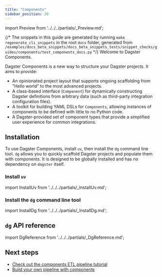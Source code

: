 ```yaml
---
title: "Components"
sidebar_position: 20
---
```


import Preview from '../../../partials/\_Preview.md';

<Preview />

{/* The snippets in this guide are generated by running `make regenerate_cli_snippets` in the root `docs` folder, generated from
    `/examples/docs_beta_snippets/docs_beta_snippets_tests/snippet_checks/guides/components/test_components_docs.py` */}
Welcome to Dagster Components.

Dagster Components is a new way to structure your Dagster projects. It aims to provide:

- An opinionated project layout that supports ongoing scaffolding from "Hello world" to the most advanced projects.
- A class-based interface (`Component`) for dynamically constructing Dagster definitions from arbitrary data (such as third-party integration configuration files).
- A toolkit for building YAML DSLs for `Components`, allowing instances of components to be defined with little to no Python code.
- A Dagster-provided set of component types that provide a simplified user experience for common integrations.

## Installation

To use Dagster Components, install `uv`, then install the `dg` command line tool. `dg` allows you to quickly scaffold Dagster projects and populate them with components. It is designed to be globally installed and has no dependency on `dagster` itself.

### Install `uv`

import InstallUv from '../../../partials/\_InstallUv.md';

<InstallUv />

### Install the `dg` command line tool

import InstallDg from '../../../partials/\_InstallDg.md';

<InstallDg />

## `dg` API reference

import DgReference from '../../../partials/\_DgReference.md';

<DgReference />

## Next steps

* [Check out the components ETL pipeline tutorial](components-etl-pipeline-tutorial)
* [Build your own pipeline with components](building-pipelines-with-components)
